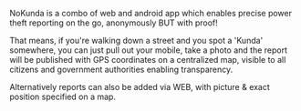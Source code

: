NoKunda is a combo of web and android app which enables precise power theft reporting on the go, anonymously BUT with proof!

That means, if you're walking down a street and you spot a 'Kunda' somewhere, you can just pull out your mobile, take a photo and the report will be published with GPS coordinates on a centralized map, visible to all citizens and government authorities enabling transparency.

Alternatively reports can also be added via WEB, with picture & exact position specified on a map.
